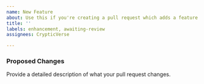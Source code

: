 ```yaml
---
name: New Feature
about: Use this if you're creating a pull request which adds a feature or other enhancement
title: ''
labels: enhancement, awaiting-review
assignees: CrypticVerse

---
```


### Proposed Changes

Provide a detailed description of what your pull request changes.